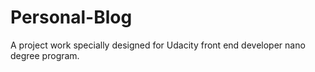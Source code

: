 # Personal-Blog
A project work specially designed for Udacity front end developer nano degree program.
